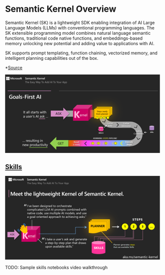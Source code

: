 # Semantic Kernel Overview

Semantic Kernel (SK) is a lightweight SDK enabling integration of AI Large Language Models (LLMs) with conventional programming languages. The SK extensible programming model combines natural language semantic functions, traditional code native functions, and embeddings-based memory unlocking new potential and adding value to applications with AI.

SK supports prompt templating, function chaining, vectorized memory, and intelligent planning capabilities out of the box.

*[Source](https://github.com/microsoft/semantic-kernel#semantic-kernel)

![sk](../../assets/images/00-intro/sk.png)

## [Skills](https://github.com/microsoft/semantic-kernel/tree/main/samples/skills)

![sk](../../assets/images/00-intro/sk-skills.png)

TODO: Sample skills notebooks video walkthrough
